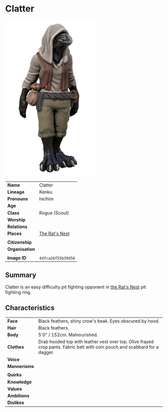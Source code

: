 # Clatter

<img src="https://raw.githubusercontent.com/jesskelsall/astarus-images/main/people/portraits/4dfca26f55b39d56.png" height="500" />

|||
| --- | --- |
| **Name** | Clatter | character.3
| **Lineage** | Kenku |
| **Pronouns** | he/him |
| **Age** | |
| **Class** | Rogue (Scout) |
| **Worship** | |
| **Relations** | |
| **Places** | [The Rat's Nest](../places/buildings/inns-taverns/the-rats-nest.md) |
|||
| **Citizenship** | |
| **Organisation** | |
|||
| **Image ID** | `4dfca26f55b39d56` |

## Summary

Clatter is an easy difficulty pit fighting opponent in [the Rat's Nest](../places/buildings/inns-taverns/the-rats-nest.md) pit fighting ring.

## Characteristics

| | |
| --- | --- |
| **Face** | Black feathers, shiny crow's beak. Eyes obscured by hood. | characteristics.2
| **Hair** | Black feathers. |
| **Body** | 5'0" / 152cm. Malnourished. |
| **Clothes** | Drab hooded top with leather vest over top. Olive frayed crop pants. Fabric belt with coin pouch and scabbard for a dagger. |
| **Voice** | |
| **Mannerisms** | |
| | |
| **Quirks** | |
| **Knowledge** | |
| **Values** | |
| **Ambitions** | |
| **Dislikes** | |
